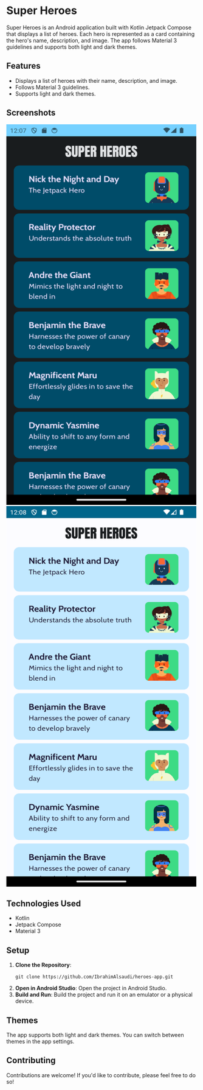 # Super Heroes

Super Heroes is an Android application built with Kotlin Jetpack Compose that displays a list of heroes. Each hero is represented as a card containing the hero's name, description, and image. The app follows Material 3 guidelines and supports both light and dark themes.

## Features

- Displays a list of heroes with their name, description, and image.
- Follows Material 3 guidelines.
- Supports light and dark themes.


## Screenshots

<img src="screenshots/darktheme.png" width=500 height=1000>
<img src="screenshots/lighttheme.png" width=500 height=1000>


## Technologies Used

- Kotlin
- Jetpack Compose
- Material 3

## Setup

1. **Clone the Repository**: 
   ```
   git clone https://github.com/IbrahimAlsaudi/heroes-app.git
   ```
2. **Open in Android Studio**: 
   Open the project in Android Studio.
3. **Build and Run**: 
   Build the project and run it on an emulator or a physical device.


## Themes

The app supports both light and dark themes. You can switch between themes in the app settings.

## Contributing

Contributions are welcome! If you'd like to contribute, please feel free to do so!
 
